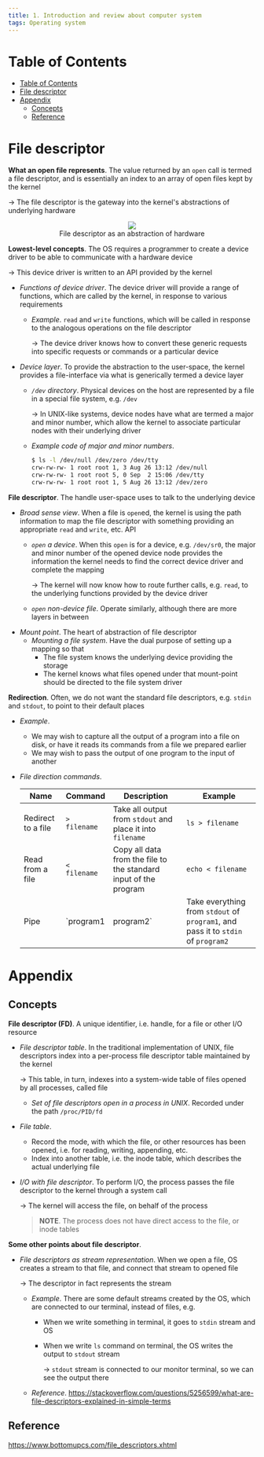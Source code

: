 ```yaml
---
title: 1. Introduction and review about computer system
tags: Operating system
---
```


<!-- TOC titleSize:1 tabSpaces:2 depthFrom:1 depthTo:6 withLinks:1 updateOnSave:1 orderedList:0 skip:0 title:1 charForUnorderedList:* -->
# Table of Contents
- [Table of Contents](#table-of-contents)
- [File descriptor](#file-descriptor)
- [Appendix](#appendix)
  - [Concepts](#concepts)
  - [Reference](#reference)
<!-- /TOC -->

# File descriptor
**What an open file represents**. The value returned by an `open` call is termed a file descriptor, and is essentially an index to an array of open files kept by the kernel

$\to$ The file descriptor is the gateway into the kernel's abstractions of underlying hardware

<div style="text-align:center">
    <img src="https://i.imgur.com/QkuYRXj.png">
    <figcaption>File descriptor as an abstraction of hardware</figcaption>
</div>

**Lowest-level concepts**. The OS requires a programmer to create a device driver to be able to communicate with a hardware device

$\to$ This device driver is written to an API provided by the kernel
* *Functions of device driver*. The device driver will provide a range of functions, which are called by the kernel, in response to various requirements
    * *Example*. `read` and `write` functions, which will be called in response to the analogous operations on the file descriptor

        $\to$ The device driver knows how to convert these generic requests into specific requests or commands or a particular device
* *Device layer*. To provide the abstraction to the user-space, the kernel provides a file-interface via what is generically termed a device layer
    * *`/dev` directory*. Physical devices on the host are represented by a file in a special file system, e.g. `/dev`

        $\to$ In UNIX-like systems, device nodes have what are termed a major and minor number, which allow the kernel to associate particular nodes with their underlying driver

    * *Example code of major and minor numbers*.

        ```bash
        $ ls -l /dev/null /dev/zero /dev/tty
        crw-rw-rw- 1 root root 1, 3 Aug 26 13:12 /dev/null
        crw-rw-rw- 1 root root 5, 0 Sep  2 15:06 /dev/tty
        crw-rw-rw- 1 root root 1, 5 Aug 26 13:12 /dev/zero
        ```

**File descriptor**. The handle user-space uses to talk to the underlying device
* *Broad sense view*. When a file is `open`ed, the kernel is using the path information to map the file descriptor with something providing an appropriate `read` and `write`, etc. API
    * *`open` a device*. When this `open` is for a device, e.g. `/dev/sr0`, the major and minor number of the opened device node provides the information the kernel needs to find the correct device driver and complete the mapping
        
        $\to$ The kernel will now know how to route further calls, e.g. `read`, to the underlying functions provided by the device driver
    * *`open` non-device file*. Operate similarly, although there are more layers in between
* *Mount point*. The heart of abstraction of file descriptor
    * *Mounting a file system*. Have the dual purpose of setting up a mapping so that 
        * The file system knows the underlying device providing the storage
        * The kernel knows what files opened under that mount-point should be directed to the file system driver

**Redirection**. Often, we do not want the standard file descriptors, e.g. `stdin` and `stdout`, to point to their default places
* *Example*. 
    * We may wish to capture all the output of a program into a file on disk, or have it reads its commands from a file we prepared earlier
    * We may wish to pass the output of one program to the input of another
* *File direction commands*.

    | Name | Command | Description | Example |
    | --- | --- | --- | --- |
    | Redirect to a file | `> filename` | Take all output from `stdout` and place it into `filename` | `ls > filename` |
    | Read from a file | `< filename` | Copy all data from the file to the standard input of the program | `echo < filename` |
    | Pipe | `program1 | program2` | Take everything from `stdout` of `program1`, and pass it to `stdin` of `program2` | `ls | more` |

# Appendix
## Concepts
**File descriptor (FD)**. A unique identifier, i.e. handle, for a file or other I/O resource
* *File descriptor table*. In the traditional implementation of UNIX, file descriptors index into a per-process file descriptor table maintained by the kernel

    $\to$ This table, in turn, indexes into a system-wide table of files opened by all processes, called file 
    * *Set of file descriptors open in a process in UNIX*. Recorded under the path `/proc/PID/fd`
* *File table*. 
    * Record the mode, with which the file, or other resources has been opened, i.e. for reading, writing, appending, etc.
    * Index into another table, i.e. the inode table, which describes the actual underlying file
* *I/O with file descriptor*. To perform I/O, the process passes the file descriptor to the kernel through a system call

    $\to$ The kernel will access the file, on behalf of the process

    >**NOTE**. The process does not have direct access to the file, or inode tables

**Some other points about file descriptor**.
* *File descriptors as stream representation*. When we open a file, OS creates a stream to that file, and connect that stream to opened file

    $\to$ The descriptor in fact represents the stream
    * *Example*. There are some default streams created by the OS, which are connected to our terminal, instead of files, e.g.
        * When we write something in terminal, it goes to `stdin` stream and OS
        * When we write `ls` command on terminal, the OS writes the output to `stdout` stream

            $\to$ `stdout` stream is connected to our monitor terminal, so we can see the output there
    * *Reference*. https://stackoverflow.com/questions/5256599/what-are-file-descriptors-explained-in-simple-terms

## Reference
https://www.bottomupcs.com/file_descriptors.xhtml